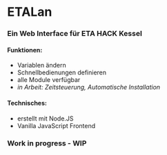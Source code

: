 # ETALan
### Ein Web Interface für ETA HACK Kessel
#### Funktionen:
- Variablen ändern
- Schnellbedienungen definieren
- alle Module verfügbar
- *in Arbeit: Zeitsteuerung, Automatische Installation*

#### Technisches:
- erstellt mit Node.JS
- Vanilla JavaScript Frontend

### Work in progress - WIP
